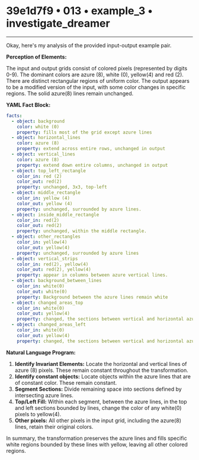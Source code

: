 # 39e1d7f9 • 013 • example_3 • investigate_dreamer

---
Okay, here's my analysis of the provided input-output example pair.

**Perception of Elements:**

The input and output grids consist of colored pixels (represented by digits 0-9). The dominant colors are azure (8), white (0), yellow(4) and red (2). There are distinct rectangular regions of uniform color. The output appears to be a modified version of the input, with some color changes in specific regions. The solid azure(8) lines remain unchanged.

**YAML Fact Block:**



```yaml
facts:
  - object: background
    color: white (0)
    property: fills most of the grid except azure lines
  - object: horizontal_lines
    color: azure (8)
    property: extend across entire rows, unchanged in output
  - object: vertical_lines
    color: azure (8)
    property: extend down entire columns, unchanged in output
  - object: top_left_rectangle
    color_in: red (2)
    color_out: red(2)
    property: unchanged, 3x3, top-left
  - object: middle_rectangle
    color_in: yellow (4)
    color_out: yellow (4)
    property: unchanged, surrounded by azure lines.
  - object: inside_middle_rectangle
    color_in: red(2)
    color_out: red(2)
    property: unchanged, within the middle rectangle.
  - object: other_rectangles
    color_in: yellow(4)
    color_out: yellow(4)
    property: unchanged, surrounded by azure lines
  - object: vertical_strips
    color_in: red(2), yellow(4)
    color_out: red(2), yellow(4)
    property: appear in columns between azure vertical lines.
  - object: background_between_lines
    color_in: white(0)
    color_out: white(0)
    property: Background between the azure lines remain white
  - object: changed_areas_top
    color_in: white(0)
    color_out: yellow(4)
    property: changed, the sections between vertical and horizontal azure lines, top section
  - object: changed_areas_left
    color_in: white(0)
    color_out: yellow(4)
    property: changed, the sections between vertical and horizontal azure lines, left section

```



**Natural Language Program:**

1.  **Identify Invariant Elements:** Locate the horizontal and vertical lines of azure (8) pixels. These remain constant throughout the transformation.
2.  **Identify constant objects:** Locate objects within the azure lines that are of constant color. These remain constant.
3.  **Segment Sections:** Divide remaining space into sections defined by intersecting azure lines.
4. **Top/Left Fill:** Within each segment, between the azure lines, in the top and left sections bounded by lines, change the color of any white(0) pixels to yellow(4).
5. **Other pixels:** All other pixels in the input grid, including the azure(8) lines, retain their original colors.

In summary, the transformation preserves the azure lines and fills specific white regions bounded by these lines with yellow, leaving all other colored regions.

